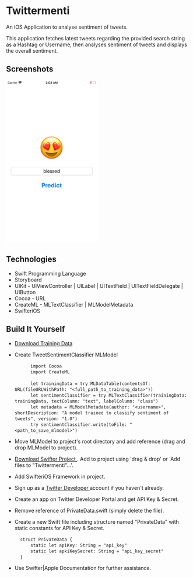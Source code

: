 #  Twittermenti
An iOS Application to analyse sentiment of tweets.

This application fetches latest tweets regarding the provided search string as a Hashtag or Username, then analyses sentiment of tweets and displays the overall sentiment.

## Screenshots
<img src="result.png" width="250">

## Technologies
- Swift Programming Language
- Storyboard
- UIKit - UIViewController | UILabel | UITextField | UITextFieldDelegate | UIButton
- Cocoa - URL
- CreateML - MLTextClassifier | MLModelMetadata
- SwifteriOS

## Build It Yourself
- <a href=""> Download Training Data </a>
- Create TweetSentimentClassifier MLModel

            import Cocoa
            import CreateML

            let trainingData = try MLDataTable(contentsOf: URL(fileURLWithPath: "<full_path_to_training_data>"))
            let sentimentClassifier = try MLTextClassifier(trainingData: trainingData, textColumn: "text", labelColumn: "class")
            let metadata = MLModelMetadata(author: "<username>", shortDescription: "A model trained to classify sentiment of tweets", version: "1.0")
            try sentimentClassifier.write(toFile: "<path_to_save_mlmodel>")

- Move MLModel to project's root directory and add reference (drag and drop MLModel to project).
- <a href=""> Download Swifter Project </a>. Add to project using 'drag & drop' or 'Add files to "Twittermenti"...'.
- Add SwifteriOS Framework in project.
- Sign up as a <a href="https://developer.twitter.com/en/portal/dashboard"> Twitter Developer </a> account if you haven't already.
- Create an app on Twitter Developer Portal and get API Key & Secret.
- Remove reference of PrivateData.swift (simply delete the file).
- Create a new Swift file including structure named "PrivateData" with static constants for API Key & Secret.

        struct PrivateData {
            static let apiKey: String = "api_key"
            static let apkiKeySecret: String = "api_key_secret"
        }
        
- Use Swifter|Apple Documentation for further assistance.
